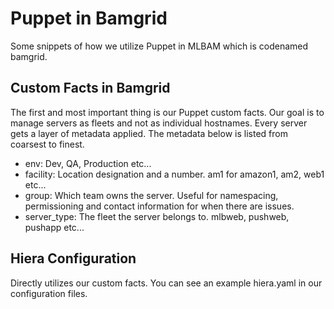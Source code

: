 # Puppet in Bamgrid
Some snippets of how we utilize Puppet in MLBAM which is codenamed bamgrid.

## Custom Facts in Bamgrid
The first and most important thing is our Puppet custom facts.  Our goal is to manage servers as fleets and not as individual hostnames.  Every server gets a layer of metadata applied.  The metadata below is listed from coarsest to finest.
 * env: Dev, QA, Production etc...
 * facility: Location designation and a number.  am1 for amazon1, am2, web1 etc...
 * group: Which team owns the server.  Useful for namespacing, permissioning and contact information for when there are issues.
 * server_type: The fleet the server belongs to.  mlbweb, pushweb, pushapp etc...

## Hiera Configuration
Directly utilizes our custom facts.  You can see an example hiera.yaml in our configuration files.
